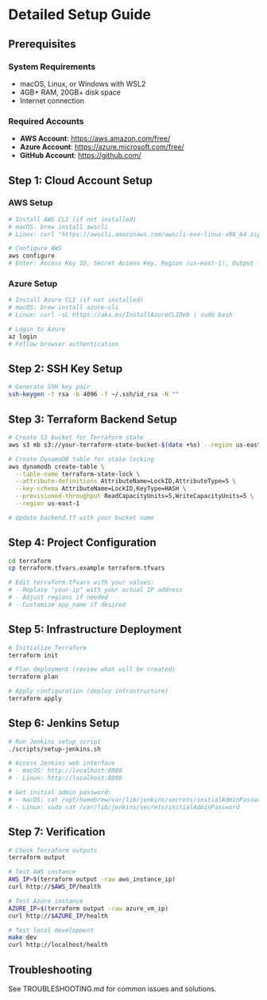 # Detailed Setup Guide

## Prerequisites

### System Requirements
- macOS, Linux, or Windows with WSL2
- 4GB+ RAM, 20GB+ disk space
- Internet connection

### Required Accounts
- **AWS Account**: https://aws.amazon.com/free/
- **Azure Account**: https://azure.microsoft.com/free/
- **GitHub Account**: https://github.com/

## Step 1: Cloud Account Setup

### AWS Setup
```bash
# Install AWS CLI (if not installed)
# macOS: brew install awscli
# Linux: curl "https://awscli.amazonaws.com/awscli-exe-linux-x86_64.zip" -o "awscliv2.zip"

# Configure AWS
aws configure
# Enter: Access Key ID, Secret Access Key, Region (us-east-1), Output format (json)
```

### Azure Setup
```bash
# Install Azure CLI (if not installed)
# macOS: brew install azure-cli
# Linux: curl -sL https://aka.ms/InstallAzureCLIDeb | sudo bash

# Login to Azure
az login
# Follow browser authentication
```

## Step 2: SSH Key Setup

```bash
# Generate SSH key pair
ssh-keygen -t rsa -b 4096 -f ~/.ssh/id_rsa -N ""
```

## Step 3: Terraform Backend Setup

```bash
# Create S3 bucket for Terraform state
aws s3 mb s3://your-terraform-state-bucket-$(date +%s) --region us-east-1

# Create DynamoDB table for state locking
aws dynamodb create-table \
  --table-name terraform-state-lock \
  --attribute-definitions AttributeName=LockID,AttributeType=S \
  --key-schema AttributeName=LockID,KeyType=HASH \
  --provisioned-throughput ReadCapacityUnits=5,WriteCapacityUnits=5 \
  --region us-east-1

# Update backend.tf with your bucket name
```

## Step 4: Project Configuration

```bash
cd terraform
cp terraform.tfvars.example terraform.tfvars

# Edit terraform.tfvars with your values:
# - Replace "your-ip" with your actual IP address
# - Adjust regions if needed
# - Customize app_name if desired
```

## Step 5: Infrastructure Deployment

```bash
# Initialize Terraform
terraform init

# Plan deployment (review what will be created)
terraform plan

# Apply configuration (deploy infrastructure)
terraform apply
```

## Step 6: Jenkins Setup

```bash
# Run Jenkins setup script
./scripts/setup-jenkins.sh

# Access Jenkins web interface
# - macOS: http://localhost:8080
# - Linux: http://localhost:8080

# Get initial admin password:
# - macOS: cat /opt/homebrew/var/lib/jenkins/secrets/initialAdminPassword
# - Linux: sudo cat /var/lib/jenkins/secrets/initialAdminPassword
```

## Step 7: Verification

```bash
# Check Terraform outputs
terraform output

# Test AWS instance
AWS_IP=$(terraform output -raw aws_instance_ip)
curl http://$AWS_IP/health

# Test Azure instance  
AZURE_IP=$(terraform output -raw azure_vm_ip)
curl http://$AZURE_IP/health

# Test local development
make dev
curl http://localhost/health
```

## Troubleshooting

See TROUBLESHOOTING.md for common issues and solutions.
